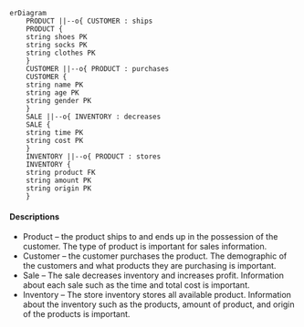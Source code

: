 ```mermaid
erDiagram
	PRODUCT ||--o{ CUSTOMER : ships
	PRODUCT {
	string shoes PK
	string socks PK
	string clothes PK
	}
	CUSTOMER ||--o{ PRODUCT : purchases
	CUSTOMER {
	string name PK
	string age PK
	string gender PK
	}
	SALE ||--o{ INVENTORY : decreases
	SALE {
	string time PK
	string cost PK
	}
	INVENTORY ||--o{ PRODUCT : stores
	INVENTORY {
	string product FK
	string amount PK
	string origin PK
	}
```

#### Descriptions
* Product – the product ships to and ends up in the possession of the customer. The type of product is important for sales information.
* Customer – the customer purchases the product. The demographic of the customers and what products they are purchasing is important.
* Sale – The sale decreases inventory and increases profit. Information about each sale such as the time and total cost is important.
* Inventory – The store inventory stores all available product. Information about the inventory such as the products, amount of product, and origin of the products is important.
